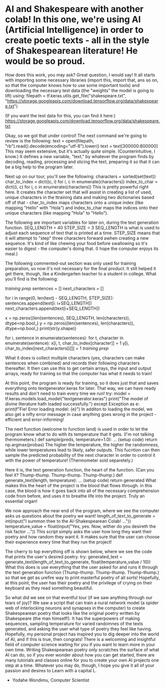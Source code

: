 ﻿# AI and Shakespeare with another colab! In this one, we're using AI (Artificial Intelligence) in order to create poetic texts - all in the style of Shakespearean literature! He would be so proud.

How does this work, you may ask? Great question, I would say! It all starts with importing some necessary libraries (import this, import that, ans so on, so that the computer knows how to use some important tools) and downloading the necessary test data (the "weights" the model is going to lift) using:
filepath = tf.keras.utils.get_file("shakespeare.txt", "https://storage.googleapis.com/download.tensorflow.org/data/shakespeare.txt")

(If you want the test data for this, you can find it here:)
https://storage.googleapis.com/download.tensorflow.org/data/shakespeare.txt

Okay, so we got that under control! The next command we're going to review is the following:
text = open(filepath, "rb").read().decode(encoding="utf-8").lower()
text = text[300000:800000]
This may seem extensive, but it's actually quite simple. (Counterintuitive, I know.) It defines a new variable, "text," by whatever the program finds by decoding, reading, processing and slicing the text, preparing it so that it can be a big help to the program later.

Next up on our tour, you'll see the following:
characters = sorted(set(text))
char_to_index = dict((c, i) for i, c in enumerate(characters))
index_to_char = dict((i, c) for i, c in enumerate(characters))
This is pretty powerful right here. It creates the character set that will assist in creating a list of used, unique characters in the ttraining data and making two dictionaries based off of that - char_to_index maps characters onto a unique index (like mapping "Hello" with "Hola") and index_to_char maps the indices onto their unique characters (like mapping "Hola" to "Hello").

The following are important variables for later on, during the text generation function.
SEQ_LENGTH = 40
STEP_SIZE = 3
SEQ_LENGTH is what is used to adjust each sequence of text that is printed at a time. STEP_SIZE means that it will attempt to "step" three characters forward awhen creating a new sequence. It's kind of like chewing your food before swallowing so it's easier to digest - the computer's doing that. (I hope the computer enjoys its meal.)

The following commented-out section was only used for training preparation, so now it's not necessary for the final product. It still helped it get there, though, like a Kindergarten teacher to a student in college. What you'll find is the following:

_training prep_
sentences = []
next_characters = []

for i in range(0, len(text) - SEQ_LENGTH, STEP_SIZE):
    sentences.append(text[i: i+SEQ_LENGTH])
    next_characters.append(text[i+SEQ_LENGTH])

x = np.zeros((len(sentences), SEQ_LENGTH, len(characters)), dtype=np.bool_)
y = np.zeros((len(sentences), len(characters)), dtype=np.bool_)
print(str(y.shape))

for i, sentence in enumerate(sentences):
    for t, character in enumerate(sentence):
        x[i, t, char_to_index[character]] = 1
    y[i, char_to_index[next_characters[i]]] = 1
_training prep_

What it does is collect multiple characters (yes, characters can make sentences when combined) and records their following characters thereafter. It then can use this to get certain arrays, the input and output arrays, ready for training so that the computer has what it needs to train!

At this point, the program is ready for training, so it does just that and saves everything onto textgenerator.keras for later. That way, we can have ready results and don't need to train every time we run!
try:
    model = tf.keras.models.load_model("textgenerator.keras")
    print("The model of divine literature hath loaded successfully.")
except Exception as e:
    print(f"Fie! Error loading model: {e}")
In additon to loading the model, we also get a nifty error message in case anything goes wrong in the project - efficient and error-informing!

The next function (welcome to function land) is used in order to let the program know what to do with its temperature that it gets. (I'm not talking thermometers.)
def sample(preds, temperature=1.0):
    ... (setup code)
    return np.argmax(probas)
The higher the temperature, the higher the randomness, while lower temperatures lead to likely, safer outputs. This fucntion can then sample the predicted probability of the next character in order to control it with the power of temperature! (Thermometer sold separetely.)

Here it is, the text generation function, the heart of the function. (Can you feel it? Thump-thump. Thump-thump. Thump-thump.)
def generate_text(length, temperature):
    ... (setup code)
    return generated
What makes this the heart of the project is the blood that flows through. in this case, the blood is how it goes back into all of the necessary comprehension code from before, and uses it to breathe life into the project. Truly an essential organ!

We now approach the near end of the program, where we see the computer asks us questions about the poetry we want!
length_of_text_to_generate = int(input("I summon thee to the AI-Shakespearean Colab! ..."))
temperature_value = float(input("Yes, yes. Now, wither do you desireth the risk factor ..."))
This script simply asks the user how long they want their poetry and how random they want it. It makes sure that the user can choose their experience every time that they run the project!

The cherry to top everything off is shown below, where we see the code that prints the user's desired poetry.
try:
    generated_text = generate_text(length_of_text_to_generate, float(temperature_value / 10))
What this does is use everything that the user asked for and runs it through the text generation function (Thump-thump. Thump-thump. Thump-thump.) so that we get as urefire way to print masterful poetry of all sorts! Hopefully, at this point, the user has their poetry and the privilege of crying on their keyboard as they read something beautiful.

So what did we see on that eventful tour (if we saw anything through our tears of joy)? We saw a script that can train a nural network model (a spider web of interlocking neurons and synapses in the computer) to create Shakespearean poetry that looks like the original poetry written by Shakespeare (the man himself!). It has the superpowers of making sequences, sampling temperature for varied randomnes of the texts generated, and asking the user what type of poetry they feel like having. Hopefully, my personal project has inspired you to dig deeper into the world of AI, and if this is true, then congrats! There is a welcoming and insightful field of computer science waiting for you if you want to learn more in your own time. Writing Shakespearean poetry only scratches the surface of what AI can do, so if you ever wonder about how you can get started, there are many tutorials and classes online for you to create your own AI projects one step at a time. Whatever you may do, though, I hope you give it all of your passion and desires to Learn with a capital L.

- Yodahe Wondimu, Computer Scientist
